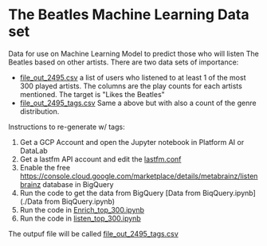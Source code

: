 # The Beatles Machine Learning Data set

Data for use on Machine Learning Model to predict those who will listen The Beatles based on other artists. There are two data sets of importance:

* [file_out_2495.csv](./file_out_2495.csv) a list of users who listened to at least 1 of the most 300 played artists. The columns are the play counts for each artists mentioned. The target is "Likes the Beatles"
* [file_out_2495_tags.csv](./file_out_2495_tags.csv) Same a above but with also a count of the genre distribution. 


Instructions to re-generate w/ tags:

1. Get a GCP Account and open the Jupyter notebook in Platform AI or DataLab
2. Get a lastfm API account and edit the [lastfm.conf](./lastfm.conf)
3. Enable the free https://console.cloud.google.com/marketplace/details/metabrainz/listenbrainz database in BigQuery
4. Run the code to get the data from BigQuery [Data from BiqQuery.ipynb](./Data from BiqQuery.ipynb)
4. Run the code in [Enrich_top_300.ipynb](./Enrich_top_300.ipynb)
5. Run the code in [listen_top_300.ipynb](./listen_top_300.ipynb)


The outpuf file will be called [file_out_2495_tags.csv](./file_out_2495_tags.csv)

